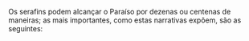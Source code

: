 ﻿Os serafins podem alcançar o Paraíso por dezenas ou centenas de maneiras; as mais importantes, como estas narrativas expõem, são as seguintes: